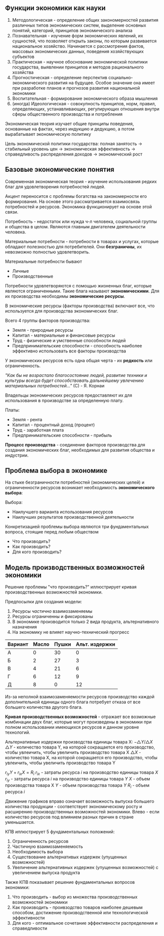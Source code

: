 
## Функции экономики как науки

1. Методологическая - определение общих закономерностей развития различных типов экономических систем, выделение основных понятий, категорий, принципов экономического анализа
2. Познавательная - изучение форм экономических явлений, их сущностей, что позволяет открыть законы, по которым развивается национальное хозяйство. Начинается с рассмотрения фактов, массовых экономических данных, поведения хозяйствующих субъектов
3. Практическая - научное обоснование экономической политики государства, выявлении принципов и методов рационального хозяйства 
4. Прогностическая - определение перспектив социально-экономического развития на будущее. Особое значение она имеет при разработке планов и прогнозов развития национальной экономики
5. Воспитательная - формирование экономического образа мышления
6. (иногда) Идеологическая - совокупность принципов, норм, правил, определяющих, устанавливающих, регулирующих отношения внутри сферы общественного производства и потребления

Экономическая теория изучает общие принципы поведения, основанные на фактах, через индукцию и дедукцию, а потом вырабатывает экономическую политику

Цель экономической политики государства: полная занятость -> стабильный уровень цен -> экономическая эффективность -> справедливость распределения доходов -> экономический рост

## Базовые экономические понятия

Современная экономическая теория - изучение использования редких благ для удовлетворения потребностей людей.

Акцент переносится с проблемы богатства на закономерности его формирования. На основе этого рассматривается взаимосвязь потребностей и ресурсов. Экономика функционирует на основе этой связи.

Потребность - недостаток или нужда ч-л человека, социальной группы и общества в целом. Являются главным двигателем деятельности человека.

Материальные потребности - потребности в товарах и услугах, которые обладают полезностью для потребителей. Они **безграничны**, их невозможно полностью удовлетворить.

Материальные потребности бывают
- Личные
- Производственные

Потребности удовлетворяются с помощью жизненных благ, которые являются ограниченными. Такие блага называют **экономическими**. Для их производства необходимы **экономические ресурсы**.

В экономические ресурсы (факторы производства) включают все, что используется для производства экономических благ.

Всего 4 группы факторов производства:
- Земля - природные ресурсы
- Капитал - материальные и финансовые ресурсы
- Труд - физические и умственные способности людей
- Предпринимательские способности - способность наиболее эффективно использовать все факторы производства

У экономических ресурсов есть одна общая черта - их **редкость** или ограниченность.

*"Как бы не возрастало благосостояние людей, развитие техники и культуры всегда будет способствовать дальнейшему увлечению материальных потребностей..."* (С) - Я. Корнаи

Владельцы экономических ресурсов предоставляют их для использования в производстве за определенную плату.

Платы:
- Земля - рента
- Капитал - процентный доход (процент)
- Труд - заработная плата
- Предпринимательские способности - прибыль

**Процесс производства** - соединение факторов производства для создания экономических благ, необходимых для развития общества и индустрии.

## Проблема выбора в экономике

На стыке безграничности потребностей (экономических целей) и ограниченности ресурсов возникает необходимость **экономического выбора**:

Выбора:
- Наилучшего варианта использования ресурсов
- Наилучших результатов производственной деятельности

Конкретизацией проблемы выбора являются три фундаментальных вопроса, стоящие перед любым обществом 
- Что производить?
- Как производить?
- Для кого производить?

## Модель производственных возможностей экономики

Решение проблемы "что производить?" иллюстрирует кривая производственных возможностей экономики.

Предпосылки для создания модели:
1. Ресурсы *частично* взаимозаменяемы
2. Ресурсы ограниченны и фиксированы
3. В экономике производится только 2 вида продукта, альтернативного назначения
4. На экономику не влияет научно-технический прогресс


| Вариант | Масло | Пушки | Альт. издержки |
| ------- | ----- | ----- | -------------- |
| А       | 0     | 30    | 0              |
| Б       | 2     | 27    | 3              |
| В       | 4     | 21    | 6              |
| Г       | 6     | 12    | 9              |
| Д       | 8     | 0     | 12             |


Из-за неполной взаимозаменяемости ресурсов производство каждой дополнительной единицы одного блага потребует отказа от все большего количества другого блага.

**Кривая производственных возможностей** - отражает все возможные комбинации двух благ, которые могут произведены в экономики при полном использовании имеющихся ресурсов и данном уровне технологий.

Альтернативные издержки производства единицы товара X:
$-\triangle Y/\triangle X$
$\triangle Y$ - количество товара Y, на которой сокращается его производство, чтобы увлеичить, чтобы увеличить производство товара X
$\triangle X$ - количество товара X, на которой сокращается его производство, чтобы увлеичить, чтобы увеличить производство товара Y

$r_{iy} Y + r_{ix} X = R_i$
$r_{ix}$ - затраты ресурса $i$ на производство единицы товара $X$
$r_{iy}$ - затраты ресурса $i$ на производство единицы товара $Y$
$X$ - объем производства товара X
$Y$ - объем производства товара $Y$
$R_i$ - объем ресурса $i$

Движение графиков вправо означает возможность выпуска большего количества продукции - соответствует экономическому росту и расширению производственных возможностей экономики.
Влево - если количество ресурсов под влиянием разных причин в стране уменьшается.

КПВ иллюстрирует 5 фундаментальных положений:
1. Ограниченность ресурсов
2. Частичную взаимозаменяемость
3. Необходимость выбора
4. Существование альтернативых издержек (упущенных возможностей)
5. Увеличение альтернативных издержек (упущенных возможностей) с увеличением выпуска продукта

Также КПВ показывает решение фундаментальных вопросов экономики:
1. Что производить - выбор из множества производственных возможностей экономики
2. Как производить - проивзодство товаров наиболее дешевым способом, достижение производственной или технологической эффективности
3. Для кого - оптимальное сочетание эффективности распределения и справедливости
 
